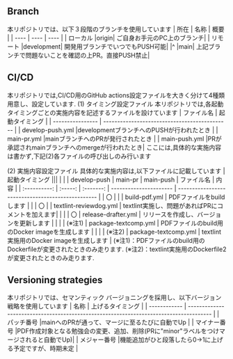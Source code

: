 ## Branch
本リポジトリでは、以下３段階のブランチを使用しています
| 所在 | 名称 | 概要 |
| ---- | ---- | ---- |
| ローカル |origin| ご自身お手元のPC上のブランチ|
| リモート |development| 開発用ブランチでいつでもPUSH可能|
|^         |main| 上記ブランチで問題ないことを確認の上PR。直接PUSH禁止|

## CI/CD
本リポジトリでは,CI/CD用のGitHub actions設定ファイルを大きく分けて4種類用意し、設定しています.
(1) タイミング設定ファイル
本リポジトリでは,各起動タイミングごとの実施内容を記述するファイルを設けています
| ファイル名       | 起動タイミング                                |
| ---------------- | --------------------------------------------- | 
| develop-push.yml |developmentブランチへのPUSHが行われたとき      |
| main-pr.yml      |mainブランチへのPRが発行されたとき             |
| main-push.yml    |PRが承認されmainブランチへのmergeが行われたとき|
ここには,具体的な実施内容は書かず,下記(2)各ファイルの呼び出しのみ行います

(2) 実施内容設定ファイル
具体的な実施内容は,以下ファイルに記載しています
| 起動タイミング |||  |  |
| develop-push | main-pr | main-push | ファイル名             | 内容                                              |
| :----------: | :-----: | :-------: | ---------------------- | ------------------------------------------------- |
|  〇          |         |           | build-pdf.yml          | PDFファイルをbuildします                          |
|              |  〇     |           | textlint-reviewdog.yml | textlint実施し、問題があればPRにコメントを加えます|
|              |         | 〇        | release-drafter.yml    | リリースを作成し、バージョンを更新します          |
|              |         | (※注1)    | package-textcomp.yml   | PDFファイルのbuild用のDocker imageを生成します    |
|              |         | (※注2)    | package-textcomp.yml   | textlint実施用のDocker imageを生成します          |
(※注1)：PDFファイルのbuild用のDockerfileが変更されたときのみ走ります.
(※注2)：textlint実施用のDockerfile2が変更されたときのみ走ります.

## Versioning strategies
本リポジトリでは、セマンティック バージョニングを採用し、以下バージョン戦略を使用しています
| 名称         | 上げるタイミング                                                                       |
| ------------ | -------------------------------------------------------------------------------------- |
| パッチ番号   |mainへのPRが通って、マージに至るたびに自動でUp                                          |
| マイナー番号 |PDF作成対象となる勉強会の変更、追加、削除(PRに"minor"ラベルをつけマージされると自動でUp)|
| メジャー番号 |機能追加がひと段落したら0→1に上げる予定ですが、時期未定                                 |
